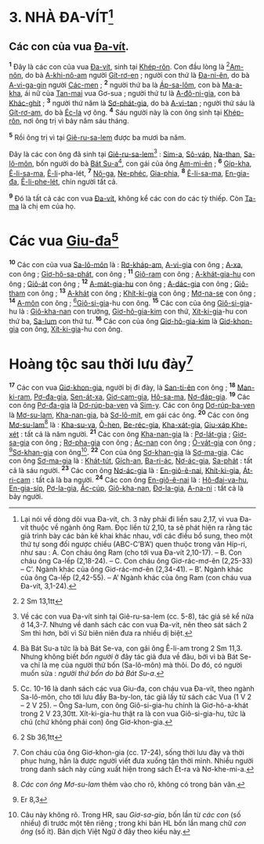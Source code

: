 # 3. NHÀ ĐA-VÍT[^1]

## Các con của vua [Đa-vít]().
<sup><b>1</b></sup> Đây là các con của vua [Đa-vít](), sinh tại [Khép-rôn](). Con đầu lòng là [^1*][Am-nôn](), do bà [A-khi-nô-am]() người [Gít-rơ-en]() ; người con thứ là [Đa-ni-ên](), do bà [A-vi-ga-gin]() người [Các-men]() ; <sup><b>2</b></sup> người thứ ba là [Áp-sa-lôm](), con bà [Ma-a-kha](), ái nữ của [Tan-mai]() vua Gơ-sua ; người thứ tư là [A-đô-ni-gia](), con bà [Khác-ghít]() ; <sup><b>3</b></sup> người thứ năm là [Sơ-phát-gia](), do bà [A-vi-tan]() ; người thứ sáu là [Gít-rơ-am](), do bà [Éc-la]() vợ ông. <sup><b>4</b></sup> Sáu người này là con ông sinh tại [Khép-rôn](), nơi ông trị vì bảy năm sáu tháng.

<sup><b>5</b></sup> Rồi ông trị vì tại [Giê-ru-sa-lem]() được ba mươi ba năm.

Đây là các con ông đã sinh tại [Giê-ru-sa-lem]()[^2] : [Sim-a](), [Sô-váp](), [Na-than](), [Sa-lô-môn](), bốn người do bà [Bát Su-a]()[^3], con gái của ông [Am-mi-ên]() ; <sup><b>6</b></sup> [Gíp-kha](), [Ê-li-sa-ma](), [Ê-li]()-pha-lét, <sup><b>7</b></sup> [Nô-ga](), [Ne-phéc](), [Gia-phia](), <sup><b>8</b></sup> [Ê-li-sa-ma](), [En-gia-đa](), [Ê-li-phe-lét](), chín người tất cả.

<sup><b>9</b></sup> Đó là tất cả các con vua [Đa-vít](), không kể các con do các tỳ thiếp. Còn [Ta-ma]() là chị em của họ.


# Các vua [Giu-đa]()[^4]
<sup><b>10</b></sup> Các con của vua [Sa-lô-môn]() là : [Rơ-kháp-am](), [A-vi-gia]() con ông ; [A-xa](), con ông ; [Giơ-hô-sa-phát](), con ông ; <sup><b>11</b></sup> [Giô-ram]() con ông ; [A-khát-gia-hu]() con ông ; [Giô-át]() con ông ; <sup><b>12</b></sup> [A-mát-gia-hu]() con ông ; [A-dác-gia]() con ông ; [Giô-tham]() con ông ; <sup><b>13</b></sup> [A-khát]() con ông ; [Khít-ki-gia]() con ông ; [Mơ-na-se]() con ông ; <sup><b>14</b></sup> [A-môn]() con ông ; [^2*][Giô-si-gia]()-hu con ông. <sup><b>15</b></sup> Các con của ông [Giô-si-gia]()-hu là : [Giô-kha-nan]() con trưởng, [Giơ-hô-gia-kim]() con thứ, [Xít-ki-gia]()-hu con thứ ba, [Sa-lum]() con thứ tư. <sup><b>16</b></sup> Các con của ông [Giơ-hô-gia-kim]() là [Giơ-khon-gia]() con ông, [Xít-ki-gia]()-hu con ông.


# Hoàng tộc sau thời lưu đày[^5]
<sup><b>17</b></sup> Các con vua [Giơ-khon-gia](), người bị đi đày, là [San-ti-ên]() con ông ; <sup><b>18</b></sup> [Man-ki-ram](), [Pơ-đa-gia](), [Sen-át-xa](), [Giơ-cam-gia](), [Hô-sa-ma](), [Nơ-đáp-gia](). <sup><b>19</b></sup> Các con ông [Pơ-đa-gia]() là [Dơ-rúp-ba-ven]() và [Sim-y](). Các con ông [Dơ-rúp-ba-ven]() là [Mơ-su-lam](), [Kha-nan-gia](), bà [Sơ-lô-mít](), em gái các ông. <sup><b>20</b></sup> Các con ông [Mơ-su-lam]()[^6] là : [Kha-su-va](), [Ô-hen](), [Be-réc-gia](), [Kha-xát-gia](), [Giu-xáp Khe-xét]() : tất cả là năm người. <sup><b>21</b></sup> Các con ông [Kha-nan-gia]() là : [Pơ-lát-gia]() ; [Giơ-sa-gia]() con ông ; [Rơ-pha-gia]() con ông ; [Ác-nan]() con ông ; [Ô-vát-gia]() con ông ; [^3*][Sơ-khan-gia]() con ông[^7]. <sup><b>22</b></sup> Con của ông [Sơ-khan-gia]() là [Sơ-ma-gia](). Các con ông [Sơ-ma-gia]() là : [Khát-tút](), [Gích-an](), [Ba-ri-ác](), [Nơ-ác-gia](), [Sa-phát]() : tất cả là sáu người. <sup><b>23</b></sup> Các con ông [Nơ-ác-gia]() là : [En-giô-ê-nai](), [Khít-ki-gia](), [Át-ri-cam]() : tất cả là ba người. <sup><b>24</b></sup> Các con ông [En-giô-ê-nai]() là : [Hô-đai-va-hu](), [En-gia-síp](), [Pơ-la-gia](), [Ắc-cúp](), [Giô-kha-nan](), [Đơ-la-gia](), [A-na-ni]() : tất cả là bảy người.

[^1]: Lại nói về dòng dõi vua Đa-vít, ch. 3 này phải đi liền sau 2,17, vì vua Đa-vít thuộc về ngành ông Ram. Đọc liền từ 2,10, ta sẽ phát hiện ra rằng tác giả trình bày các bản kê khai khác nhau, với các điều bổ sung, theo một thứ tự song đối ngược chiều (ABC-C’B’A’) quen thuộc trong văn Híp-ri, như sau : A. Con cháu ông Ram (cho tới vua Đa-vít 2,10-17). – B. Con cháu ông Ca-lếp (2,18-24). – C. Con cháu ông Giơ-rác-mơ-ên (2,25-33) – C’. Ngành khác của ông Giơ-rác-mơ-ên (2,34-41). – B’. Ngành khác của ông Ca-lếp (2,42-55). – A’ Ngành khác của ông Ram (con cháu vua Đa-vít, 3,1-24).
[^2]: Về các con vua Đa-vít sinh tại Giê-ru-sa-lem (cc. 5-8), tác giả sẽ kể nữa ở 14,3-7. Nhưng về danh sách các con vua Đa-vít, nên theo sát sách 2 Sm thì hơn, bởi vì Sử biên niên đưa ra nhiều dị biệt.
[^3]: Bà Bát Su-a tức là bà Bát Se-va, con gái ông Ê-li-am trong 2 Sm 11,3. Nhưng không biết *bốn người* ở đây tác giả đưa về đâu, bởi vì bà Bát Se-va chỉ là mẹ của người thứ bốn (Sa-lô-môn) mà thôi. Do đó, có người muốn sửa : *người thứ bốn do bà Bát Su-a*.
[^4]: Cc. 10-16 là danh sách các vua Giu-đa, con cháu vua Đa-vít, theo ngành Sa-lô-môn, cho tới lưu đầy Ba-by-lon, tác giả lấy từ sách các Vua (1 V 2 – 2 V 25). – Ông Sa-lum, con ông Giô-si-gia-hu chính là Giơ-hô-a-khát trong 2 V 23,30tt. Xít-ki-gia-hu thật ra là con vua Giô-si-gia-hu, tức là chú (chứ không phải con) ông Giơ-khon-gia.
[^5]: Con cháu của ông Giơ-khon-gia (cc. 17-24), sống thời lưu đày và thời phục hưng, hẳn là được người viết đưa xuống tận thời mình. Nhiều người trong danh sách này cũng xuất hiện trong sách Ét-ra và Nơ-khe-mi-a.
[^6]: *Các con ông Mơ-su-lam* thêm vào cho rõ, không có trong bản văn.
[^7]: Câu này không rõ. Trong HR, sau *Giơ-sa-gia*, bốn lần từ *các con* (số nhiều) đi trước một tên riêng ; trong khi bản HL bốn lần mang chữ *con ông* (số ít). Bản dịch Việt Ngữ ở đây theo kiểu này.
[^1*]: 2 Sm 13,1tt
[^2*]: 2 Sb 36,1tt
[^3*]: Er 8,3